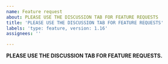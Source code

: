 ```yaml
---
name: Feature request
about: PLEASE USE THE DISCUSSION TAB FOR FEATURE REQUESTS
title: 'PLEASE USE THE DISCUSSION TAB FOR FEATURE REQUESTS'
labels: 'type: feature, version: 1.16'
assignees: ''

---
```


**PLEASE USE THE DISCUSSION TAB FOR FEATURE REQUESTS.**
